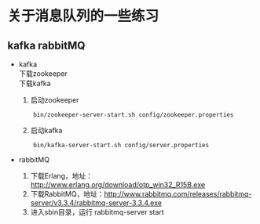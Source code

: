# 关于消息队列的一些练习
## kafka rabbitMQ

- kafka  
    下载zookeeper  
    下载kafka     
     1. 启动zookeeper   
    ~~~
        bin/zookeeper-server-start.sh config/zookeeper.properties
    ~~~
     2. 启动kafka   
    ~~~
        bin/kafka-server-start.sh config/server.properties
    ~~~
    
- rabbitMQ  
     1. 下载Erlang，地址：http://www.erlang.org/download/otp_win32_R15B.exe  
     2. 下载RabbitMQ，地址：http://www.rabbitmq.com/releases/rabbitmq-server/v3.3.4/rabbitmq-server-3.3.4.exe 
     3. 进入sbin目录，运行  rabbitmq-server start